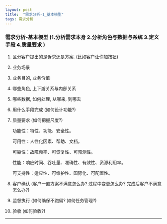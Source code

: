 ```yaml
---
layout: post
title:  "需求分析-1_基本模型"
tags: 需求分析
---
```


### 需求分析-基本模型 (1.分析需求本身 2.分析角色与数据与系统 3.定义手段 4.质量要求 )

   1. 区分客户提出的是诉求还是方案. (比如客户让你加按钮)
   
   2. 业务场景

   3. 业务目的, 业务价值
      
   4. 哪些角色, 上下游关系与内部关系
   
   5. 哪些数据, 如何处理, 从哪来, 到哪去
  
   6. 用什么手段完成 (如何设计功能?)
  
   7. 质量要求 (如何把握尺度?)
       
       功能性：特性、功能、安全性。
       
       可用性：人性化因素、帮助、文档。
       
       可靠性：故障频率、可恢复性、可预测性。
       
       性能：响应时间、吞吐量、准确性、有效性、资源利用率。
       
       可支持性：适应性、可维护性、国际化、可配置性。 
           
   8. 客户确认 (客户一直方案不满意怎么办? 过程中变更怎么办? 完成后客户不满意怎么办?)
      
   9. 监督执行 (如何确保不跑偏? 如何任务管理?)
   
   10. 验收 (如何验收?)
   
---
 